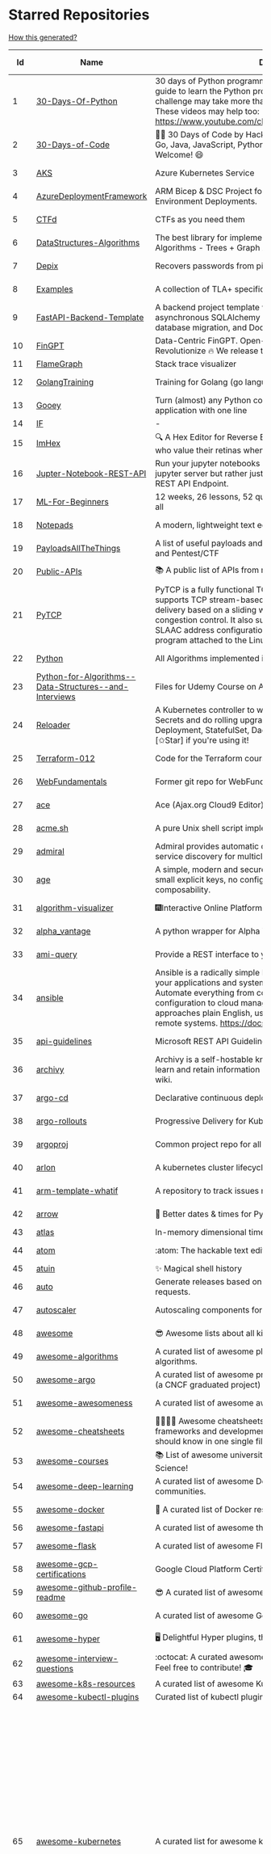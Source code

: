 # Starred Repositories  
[How this generated?](../master/USAGE.md)  
  
| Id 			| Name			| Description | Star Counts | Topics/Tags   | Last Updated 	|  
| ----------- | ----------- 	| ----------- | ----------- | ----------- 	| -----------   |  
|1|[30-Days-Of-Python](https://github.com/Asabeneh/30-Days-Of-Python.git)|30 days of Python programming challenge is a step-by-step guide to learn the Python programming language in 30 days. This challenge may take more than100 days, follow your own pace.  These videos may help too: https://www.youtube.com/channel/UC7PNRuno1rzYPb1xLa4yktw|25990|||  
|2|[30-Days-of-Code](https://github.com/xeoneux/30-Days-of-Code.git)|👨‍💻 30 Days of Code by HackerRank Solutions in C, C++, C#, F#, Go, Java, JavaScript, Python, Ruby, Swift & TypeScript. PRs Welcome! 😄|890||17-8-2022|  
|3|[AKS](https://github.com/Azure/AKS.git)|Azure Kubernetes Service|1812||1-9-2023|  
|4|[AzureDeploymentFramework](https://github.com/brwilkinson/AzureDeploymentFramework.git)|ARM Bicep & DSC Project for Azure Infrastructure and App Environment Deployments.|119||21-7-2023|  
|5|[CTFd](https://github.com/CTFd/CTFd.git)|CTFs as you need them|4848||29-8-2023|  
|6|[DataStructures-Algorithms](https://github.com/rachitiitr/DataStructures-Algorithms.git)|The best library for implementation of all Data Structures and Algorithms - Trees + Graph Algorithms too!|2570|||  
|7|[Depix](https://github.com/spipm/Depix.git)|Recovers passwords from pixelized screenshots|24399||17-5-2023|  
|8|[Examples](https://github.com/tlaplus/Examples.git)|A collection of TLA+ specifications of varying complexities|1125||4-9-2023|  
|9|[FastAPI-Backend-Template](https://github.com/Aeternalis-Ingenium/FastAPI-Backend-Template.git)|A backend project template with FastAPI, PostgreSQL with asynchronous SQLAlchemy 2.0, Alembic for asynchronous database migration, and Docker.|421|||  
|10|[FinGPT](https://github.com/AI4Finance-Foundation/FinGPT.git)|Data-Centric FinGPT.  Open-source for open finance!  Revolutionize 🔥    We release the trained model on HuggingFace.|8227|||  
|11|[FlameGraph](https://github.com/brendangregg/FlameGraph.git)|Stack trace visualizer|15227|||  
|12|[GolangTraining](https://github.com/GoesToEleven/GolangTraining.git)|Training for Golang (go language)|9162||28-8-2023|  
|13|[Gooey](https://github.com/chriskiehl/Gooey.git)|Turn (almost) any Python command line program into a full GUI application with one line|17813||8-5-2022|  
|14|[IF](https://github.com/deep-floyd/IF.git)|-|7069|||  
|15|[ImHex](https://github.com/WerWolv/ImHex.git)|🔍 A Hex Editor for Reverse Engineers, Programmers and people who value their retinas when working at 3 AM.|29830||4-9-2023|  
|16|[Jupter-Notebook-REST-API](https://github.com/Invictify/Jupter-Notebook-REST-API.git)|Run your jupyter notebooks as a REST API endpoint. This isn't a jupyter server but rather just a way to run your notebooks as a REST API Endpoint.|70|||  
|17|[ML-For-Beginners](https://github.com/microsoft/ML-For-Beginners.git)|12 weeks, 26 lessons, 52 quizzes, classic Machine Learning for all|53386||10-7-2023|  
|18|[Notepads](https://github.com/0x7c13/Notepads.git)|A modern, lightweight text editor with a minimalist design.|7831||31-8-2023|  
|19|[PayloadsAllTheThings](https://github.com/swisskyrepo/PayloadsAllTheThings.git)|A list of useful payloads and bypass for Web Application Security and Pentest/CTF|50309||4-9-2023|  
|20|[Public-APIs](https://github.com/n0shake/Public-APIs.git)|📚 A public list of APIs from round the web.|20149||28-6-2023|  
|21|[PyTCP](https://github.com/ccie18643/PyTCP.git)|PyTCP is a fully functional TCP/IP stack written in Python. It supports TCP stream-based transport with reliable packet delivery based on a sliding window mechanism and basic congestion control. It also supports IPv6/ICMPv6 protocols with SLAAC address configuration. It operates as a user space program attached to the Linux TAP interface.|303|||  
|22|[Python](https://github.com/TheAlgorithms/Python.git)|All Algorithms implemented in Python|167890||4-9-2023|  
|23|[Python-for-Algorithms--Data-Structures--and-Interviews](https://github.com/jmportilla/Python-for-Algorithms--Data-Structures--and-Interviews.git)|Files for Udemy Course on Algorithms and Data Structures|2338||1-7-2022|  
|24|[Reloader](https://github.com/stakater/Reloader.git)|A Kubernetes controller to watch changes in ConfigMap and Secrets and do rolling upgrades on Pods with their associated Deployment, StatefulSet, DaemonSet and DeploymentConfig – [✩Star] if you're using it!|5627||30-8-2023|  
|25|[Terraform-012](https://github.com/addamstj/Terraform-012.git)|Code for the Terraform course|111||6-7-2020|  
|26|[WebFundamentals](https://github.com/google/WebFundamentals.git)|Former git repo for WebFundamentals on developers.google.com|13841||10-8-2022|  
|27|[ace](https://github.com/ajaxorg/ace.git)|Ace (Ajax.org Cloud9 Editor)|25924||4-9-2023|  
|28|[acme.sh](https://github.com/acmesh-official/acme.sh.git)|A pure Unix shell script implementing ACME client protocol|32969||2-9-2023|  
|29|[admiral](https://github.com/istio-ecosystem/admiral.git)|Admiral provides automatic configuration generation, syncing and service discovery for multicluster Istio service mesh|526||8-5-2023|  
|30|[age](https://github.com/FiloSottile/age.git)|A simple, modern and secure encryption tool (and Go library) with small explicit keys, no config options, and UNIX-style composability.|14003||7-8-2023|  
|31|[algorithm-visualizer](https://github.com/algorithm-visualizer/algorithm-visualizer.git)|:fireworks:Interactive Online Platform that Visualizes Algorithms from Code|44185||13-4-2022|  
|32|[alpha_vantage](https://github.com/RomelTorres/alpha_vantage.git)|A python wrapper for Alpha Vantage API for financial data.|4003||25-12-2022|  
|33|[ami-query](https://github.com/intuit/ami-query.git)|Provide a REST interface to your organization's AMIs|39||31-8-2020|  
|34|[ansible](https://github.com/ansible/ansible.git)|Ansible is a radically simple IT automation platform that makes your applications and systems easier to deploy and maintain. Automate everything from code deployment to network configuration to cloud management, in a language that approaches plain English, using SSH, with no agents to install on remote systems. https://docs.ansible.com.|58446||31-8-2023|  
|35|[api-guidelines](https://github.com/microsoft/api-guidelines.git)|Microsoft REST API Guidelines|21735||30-8-2023|  
|36|[archivy](https://github.com/archivy/archivy.git)|Archivy is a self-hostable knowledge repository that allows you to learn and retain information in your own personal and extensible wiki.|3040||25-7-2023|  
|37|[argo-cd](https://github.com/argoproj/argo-cd.git)|Declarative continuous deployment for Kubernetes.|13980||30-8-2023|  
|38|[argo-rollouts](https://github.com/argoproj/argo-rollouts.git)|Progressive Delivery for Kubernetes|2210||4-9-2023|  
|39|[argoproj](https://github.com/argoproj/argoproj.git)|Common project repo for all Argo Projects|479||16-8-2023|  
|40|[arlon](https://github.com/arlonproj/arlon.git)|A kubernetes cluster lifecycle management and configuration tool|119||12-7-2023|  
|41|[arm-template-whatif](https://github.com/Azure/arm-template-whatif.git)|A repository to track issues related to what-if noise suppression|79||2-8-2022|  
|42|[arrow](https://github.com/arrow-py/arrow.git)|🏹 Better dates & times for Python|8351||15-11-2022|  
|43|[atlas](https://github.com/Netflix/atlas.git)|In-memory dimensional time series database.|3325|||  
|44|[atom](https://github.com/atom/atom.git)|:atom: The hackable text editor|59575||22-11-2022|  
|45|[atuin](https://github.com/atuinsh/atuin.git)|✨ Magical shell history|11365|||  
|46|[auto](https://github.com/intuit/auto.git)|Generate releases based on semantic version labels on pull requests.|2072|||  
|47|[autoscaler](https://github.com/kubernetes/autoscaler.git)|Autoscaling components for Kubernetes|7029||4-9-2023|  
|48|[awesome](https://github.com/sindresorhus/awesome.git)|😎 Awesome lists about all kinds of interesting topics|268011||27-7-2023|  
|49|[awesome-algorithms](https://github.com/tayllan/awesome-algorithms.git)|A curated list of awesome places to learn and/or practice algorithms.|14945||5-4-2023|  
|50|[awesome-argo](https://github.com/akuity/awesome-argo.git)|A curated list of awesome projects and resources related to Argo (a CNCF graduated project)|1485||23-8-2023|  
|51|[awesome-awesomeness](https://github.com/bayandin/awesome-awesomeness.git)|A curated list of awesome awesomeness|30532||24-3-2022|  
|52|[awesome-cheatsheets](https://github.com/LeCoupa/awesome-cheatsheets.git)|👩‍💻👨‍💻 Awesome cheatsheets for popular programming languages, frameworks and development tools. They include everything you should know in one single file.|34480||11-7-2023|  
|53|[awesome-courses](https://github.com/prakhar1989/awesome-courses.git)|:books: List of awesome university courses for learning Computer Science!|48957||12-11-2022|  
|54|[awesome-deep-learning](https://github.com/ChristosChristofidis/awesome-deep-learning.git)|A curated list of awesome Deep Learning tutorials, projects and communities.|21489||14-11-2022|  
|55|[awesome-docker](https://github.com/veggiemonk/awesome-docker.git)|:whale: A curated list of Docker resources and projects|26168||1-9-2023|  
|56|[awesome-fastapi](https://github.com/mjhea0/awesome-fastapi.git)|A curated list of awesome things related to FastAPI|6265|||  
|57|[awesome-flask](https://github.com/humiaozuzu/awesome-flask.git)|A curated list of awesome Flask resources and plugins|11549||17-9-2019|  
|58|[awesome-gcp-certifications](https://github.com/sathishvj/awesome-gcp-certifications.git)|Google Cloud Platform Certification resources.|3514||16-6-2023|  
|59|[awesome-github-profile-readme](https://github.com/abhisheknaiidu/awesome-github-profile-readme.git)|😎 A curated list of awesome GitHub Profile READMEs 📝|19314|||  
|60|[awesome-go](https://github.com/avelino/awesome-go.git)|A curated list of awesome Go frameworks, libraries and software|107556||3-9-2023|  
|61|[awesome-hyper](https://github.com/bnb/awesome-hyper.git)|🖥 Delightful Hyper plugins, themes, and resources|10378||13-7-2021|  
|62|[awesome-interview-questions](https://github.com/DopplerHQ/awesome-interview-questions.git)|:octocat: A curated awesome list of lists of interview questions. Feel free to contribute! :mortar_board: |57210|||  
|63|[awesome-k8s-resources](https://github.com/tomhuang12/awesome-k8s-resources.git)|A curated list of awesome Kubernetes tools and resources.|2608|||  
|64|[awesome-kubectl-plugins](https://github.com/ishantanu/awesome-kubectl-plugins.git)|Curated list of kubectl plugins|794|||  
|65|[awesome-kubernetes](https://github.com/ramitsurana/awesome-kubernetes.git)|A curated list for awesome kubernetes sources :ship::tada:|14148|kubernetes, minikube, meetup, resource, kubernetes-sources, google-cloud, kubernetes-cluster, deploy-kubernetes, aws, enterprise-kubernetes-products, monitoring-kubernetes, azure, schedule, google-kubernetes, docker, cloud-providers, books, machine-learning|30-8-2023|  
|66|[awesome-kubernetes](https://github.com/nubenetes/awesome-kubernetes.git)|A curated list of awesome references collected since 2018.|537||1-5-2023|  
|67|[awesome-macOS](https://github.com/iCHAIT/awesome-macOS.git)|  A curated list of awesome applications, softwares, tools and shiny things for macOS.|14635||29-6-2023|  
|68|[awesome-machine-learning](https://github.com/josephmisiti/awesome-machine-learning.git)|A curated list of awesome Machine Learning frameworks, libraries and software.|59920||14-8-2023|  
|69|[awesome-macos-command-line](https://github.com/herrbischoff/awesome-macos-command-line.git)|Use your macOS terminal shell to do awesome things.|27772||2-9-2021|  
|70|[awesome-microservices](https://github.com/mfornos/awesome-microservices.git)|A curated list of Microservice Architecture related principles and technologies.|12426||24-3-2023|  
|71|[awesome-pentest](https://github.com/enaqx/awesome-pentest.git)|A collection of awesome penetration testing resources, tools and other shiny things|19116||17-8-2023|  
|72|[awesome-python](https://github.com/vinta/awesome-python.git)|A curated list of awesome Python frameworks, libraries, software and resources|179522||13-7-2023|  
|73|[awesome-python-applications](https://github.com/mahmoud/awesome-python-applications.git)|💿 Free software that works great, and also happens to be open-source Python. |14757||31-3-2023|  
|74|[awesome-readme](https://github.com/matiassingers/awesome-readme.git)|A curated list of awesome READMEs|15231||16-6-2023|  
|75|[awesome-sanic](https://github.com/mekicha/awesome-sanic.git)|A curated list of awesome Sanic resources and extensions|702|||  
|76|[awesome-scalability](https://github.com/binhnguyennus/awesome-scalability.git)|The Patterns of Scalable, Reliable, and Performant Large-Scale Systems|48125||27-8-2023|  
|77|[awesome-selfhosted](https://github.com/awesome-selfhosted/awesome-selfhosted.git)|A list of Free Software network services and web applications which can be hosted on your own servers|147192||1-9-2023|  
|78|[awesome-shell](https://github.com/alebcay/awesome-shell.git)|A curated list of awesome command-line frameworks, toolkits, guides and gizmos. Inspired by awesome-php.|28371||7-6-2023|  
|79|[awesome-sre](https://github.com/dastergon/awesome-sre.git)|A curated list of Site Reliability and Production Engineering resources.|10381||8-10-2022|  
|80|[awesome-sysadmin](https://github.com/awesome-foss/awesome-sysadmin.git)|A curated list of amazingly awesome open-source sysadmin resources.|19518||4-9-2023|  
|81|[awesome-vscode](https://github.com/viatsko/awesome-vscode.git)|🎨 A curated list of delightful VS Code packages and resources.|23018||3-8-2023|  
|82|[awless](https://github.com/wallix/awless.git)|A Mighty CLI for AWS|4936|||  
|83|[aws-cdk-examples](https://github.com/aws-samples/aws-cdk-examples.git)|Example projects using the AWS CDK|4358|||  
|84|[aws-cli](https://github.com/aws/aws-cli.git)|Universal Command Line Interface for Amazon Web Services|14148||1-9-2023|  
|85|[aws-cloudformation-user-guide](https://github.com/awsdocs/aws-cloudformation-user-guide.git)|The open source version of the AWS CloudFormation User Guide|753||25-8-2023|  
|86|[aws-eks-best-practices](https://github.com/aws/aws-eks-best-practices.git)|A best practices guide for day 2 operations, including operational excellence, security, reliability, performance efficiency, and cost optimization.|1588||29-8-2023|  
|87|[aws-eks-kubernetes-masterclass](https://github.com/stacksimplify/aws-eks-kubernetes-masterclass.git)|AWS EKS Kubernetes - Masterclass   DevOps, Microservices|969||1-5-2023|  
|88|[aws-load-balancer-controller](https://github.com/kubernetes-sigs/aws-load-balancer-controller.git)|A Kubernetes controller for Elastic Load Balancers|3513||2-9-2023|  
|89|[azkaban](https://github.com/azkaban/azkaban.git)|Azkaban workflow manager.|4314||29-8-2023|  
|90|[azure-cli](https://github.com/Azure/azure-cli.git)|Azure Command-Line Interface|3672||4-9-2023|  
|91|[azure-docs-bicep-samples](https://github.com/Azure/azure-docs-bicep-samples.git)|-|56||28-7-2023|  
|92|[azure-functions-host](https://github.com/Azure/azure-functions-host.git)|The host/runtime that powers Azure Functions|1862||4-9-2023|  
|93|[azure-monitor-opencensus-python](https://github.com/Azure-Samples/azure-monitor-opencensus-python.git)|Sample repository demonstrating Azure Monitor exporters for Opencensus Python|22||1-6-2023|  
|94|[azure-powershell](https://github.com/Azure/azure-powershell.git)|Microsoft Azure PowerShell|3782||4-9-2023|  
|95|[azure-quickstart-templates](https://github.com/Azure/azure-quickstart-templates.git)|Azure Quickstart Templates|13155||1-9-2023|  
|96|[azure-sdk-for-python](https://github.com/Azure/azure-sdk-for-python.git)|This repository is for active development of the Azure SDK for Python. For consumers of the SDK we recommend visiting our public developer docs at https://docs.microsoft.com/python/azure/ or our versioned developer docs at https://azure.github.io/azure-sdk-for-python. |3809||4-9-2023|  
|97|[azure4everyone-samples](https://github.com/MarczakIO/azure4everyone-samples.git)|-|234||12-2-2022|  
|98|[backstage](https://github.com/backstage/backstage.git)|Backstage is an open platform for building developer portals|23067|||  
|99|[badges](https://github.com/Naereen/badges.git)|:pencil: Markdown code for lots of small badges :ribbon: :pushpin: (shields.io, forthebadge.com etc) :sunglasses:. Contributions are welcome! Please add yours!|3986|||  
|100|[bat](https://github.com/sharkdp/bat.git)|A cat(1) clone with wings.|42798||2-9-2023|  
|101|[bcc](https://github.com/iovisor/bcc.git)|BCC - Tools for BPF-based Linux IO analysis, networking, monitoring, and more|17900||1-9-2023|  
|102|[behave](https://github.com/behave/behave.git)|BDD, Python style.|2934||31-7-2023|  
|103|[benten](https://github.com/intuit/benten.git)|Chatbot Development Framework (with Slack integration for Jira and Jenkins)|132|||  
|104|[bhai-lang](https://github.com/DulLabs/bhai-lang.git)|A toy programming language written in Typescript|3602||17-4-2022|  
|105|[bicep](https://github.com/Azure/bicep.git)|Bicep is a declarative language for describing and deploying Azure resources|2884||1-9-2023|  
|106|[bitcoin](https://github.com/bitcoin/bitcoin.git)|Bitcoin Core integration/staging tree|71215||2-9-2023|  
|107|[black](https://github.com/psf/black.git)|The uncompromising Python code formatter|33448|python, code, formatter, codeformatter, gofmt, yapf, autopep8, pre-commit-hook, hacktoberfest|3-9-2023|  
|108|[blackfriday](https://github.com/russross/blackfriday.git)|Blackfriday: a markdown processor for Go|5217||27-10-2020|  
|109|[blockly](https://github.com/google/blockly.git)|The web-based visual programming editor.|11509||31-8-2023|  
|110|[bokeh](https://github.com/bokeh/bokeh.git)|Interactive Data Visualization in the browser, from  Python|17899||4-9-2023|  
|111|[boulder](https://github.com/letsencrypt/boulder.git)|An ACME-based certificate authority, written in Go. |4711||1-9-2023|  
|112|[boundary](https://github.com/hashicorp/boundary.git)|Boundary enables identity-based access management for dynamic infrastructure. |3668||1-9-2023|  
|113|[brackets](https://github.com/adobe/brackets.git)|An open source code editor for the web, written in JavaScript, HTML and CSS.|33394||18-3-2021|  
|114|[brooklin](https://github.com/linkedin/brooklin.git)|An extensible distributed system for reliable nearline data streaming at scale|847||29-8-2023|  
|115|[brotli](https://github.com/google/brotli.git)|Brotli compression format|12480||29-8-2023|  
|116|[build-your-own-x](https://github.com/codecrafters-io/build-your-own-x.git)|Master programming by recreating your favorite technologies from scratch.|215625||8-8-2023|  
|117|[caddy](https://github.com/caddyserver/caddy.git)|Fast and extensible multi-platform HTTP/1-2-3 web server with automatic HTTPS|49495||29-8-2023|  
|118|[cdk8s](https://github.com/cdk8s-team/cdk8s.git)|Define Kubernetes native apps and abstractions using object-oriented programming|3786||4-9-2023|  
|119|[celery](https://github.com/celery/celery.git)|Distributed Task Queue (development branch)|22109||4-9-2023|  
|120|[cert-manager](https://github.com/cert-manager/cert-manager.git)|Automatically provision and manage TLS certificates in Kubernetes|10673||1-9-2023|  
|121|[cfssl](https://github.com/cloudflare/cfssl.git)|CFSSL: Cloudflare's PKI and TLS toolkit|8017||7-8-2023|  
|122|[chalice](https://github.com/aws/chalice.git)|Python Serverless Microframework for AWS|9951||8-6-2023|  
|123|[chaos-mesh](https://github.com/chaos-mesh/chaos-mesh.git)|A Chaos Engineering Platform for Kubernetes.|5923|||  
|124|[chaosmonkey](https://github.com/Netflix/chaosmonkey.git)|Chaos Monkey is a resiliency tool that helps applications tolerate random instance failures.|13804|||  
|125|[chartmuseum](https://github.com/helm/chartmuseum.git)|helm chart repository server|3290|||  
|126|[charts](https://github.com/helm/charts.git)|⚠️(OBSOLETE) Curated applications for Kubernetes|15519||21-12-2021|  
|127|[cheat.sh](https://github.com/chubin/cheat.sh.git)|the only cheat sheet you need|35906||18-4-2022|  
|128|[checkov](https://github.com/bridgecrewio/checkov.git)|Prevent cloud misconfigurations and find vulnerabilities during build-time in infrastructure as code, container images and open source packages with Checkov by Bridgecrew.|5868|||  
|129|[chef](https://github.com/chef/chef.git)|Chef Infra, a powerful automation platform that transforms infrastructure into code automating how infrastructure is configured, deployed and managed across any environment, at any scale|7314||29-8-2023|  
|130|[clair](https://github.com/quay/clair.git)|Vulnerability Static Analysis for Containers|9694||15-8-2023|  
|131|[cli](https://github.com/snyk/cli.git)|Snyk CLI scans and monitors your projects for security vulnerabilities.|4554|||  
|132|[cli](https://github.com/cli/cli.git)|GitHub’s official command line tool|33146||1-9-2023|  
|133|[cli-spinners](https://github.com/sindresorhus/cli-spinners.git)|Spinners for use in the terminal|2255||2-5-2023|  
|134|[click](https://github.com/pallets/click.git)|Python composable command line interface toolkit|14229||1-9-2023|  
|135|[cluster-api](https://github.com/kubernetes-sigs/cluster-api.git)|Home for Cluster API, a subproject of sig-cluster-lifecycle|3023|||  
|136|[cobra](https://github.com/spf13/cobra.git)|A Commander for modern Go CLI interactions|33214||29-8-2023|  
|137|[codesearch](https://github.com/google/codesearch.git)|Fast, indexed regexp search over large file trees|3428||29-3-2020|  
|138|[coding-interview-university](https://github.com/jwasham/coding-interview-university.git)|A complete computer science study plan to become a software engineer.|264383||4-9-2023|  
|139|[compose](https://github.com/docker/compose.git)|Define and run multi-container applications with Docker|30381||4-9-2023|  
|140|[computer-science](https://github.com/ossu/computer-science.git)|:mortar_board: Path to a free self-taught education in Computer Science!|148548||26-8-2023|  
|141|[confd](https://github.com/kelseyhightower/confd.git)|Manage local application configuration files using templates and data from etcd or consul|8161|||  
|142|[consul](https://github.com/hashicorp/consul.git)|Consul is a distributed, highly available, and data center aware solution to connect and configure applications across dynamic, distributed infrastructure.|26862||1-9-2023|  
|143|[containerd](https://github.com/containerd/containerd.git)|An open and reliable container runtime|14737||2-9-2023|  
|144|[core](https://github.com/home-assistant/core.git)|:house_with_garden: Open source home automation that puts local control and privacy first.|62608||4-9-2023|  
|145|[coredns](https://github.com/coredns/coredns.git)|CoreDNS is a DNS server that chains plugins|11025||4-9-2023|  
|146|[coreutils](https://github.com/uutils/coreutils.git)|Cross-platform Rust rewrite of the GNU coreutils|15118||4-9-2023|  
|147|[crouton](https://github.com/dnschneid/crouton.git)|Chromium OS Universal Chroot Environment|8407|||  
|148|[cruise-control](https://github.com/linkedin/cruise-control.git)|Cruise-control is the first of its kind to fully automate the dynamic workload rebalance and self-healing of a Kafka cluster. It provides great value to Kafka users by simplifying the operation of Kafka clusters.|2521|||  
|149|[curl](https://github.com/curl/curl.git)|A command line tool and library for transferring data with URL syntax, supporting DICT, FILE, FTP, FTPS, GOPHER, GOPHERS, HTTP, HTTPS, IMAP, IMAPS, LDAP, LDAPS, MQTT, POP3, POP3S, RTMP, RTMPS, RTSP, SCP, SFTP, SMB, SMBS, SMTP, SMTPS, TELNET, TFTP, WS and WSS. libcurl offers a myriad of powerful features|31108||4-9-2023|  
|150|[dailybot](https://github.com/sapumar/dailybot.git)|Simple telegram bot to remind about the daily stand up|8||23-12-2021|  
|151|[dapr](https://github.com/dapr/dapr.git)|Dapr is a portable, event-driven, runtime for building distributed applications across cloud and edge.|21813||4-9-2023|  
|152|[dashboard](https://github.com/kubernetes/dashboard.git)|General-purpose web UI for Kubernetes clusters|12944||4-9-2023|  
|153|[datamodel-code-generator](https://github.com/koxudaxi/datamodel-code-generator.git)|Pydantic model and dataclasses.dataclass generator for easy conversion of JSON, OpenAPI, JSON Schema, and YAML data sources.|1805||3-9-2023|  
|154|[deepdiff](https://github.com/seperman/deepdiff.git)|DeepDiff: Deep Difference and search of any Python object/data. DeepHash: Hash of any object based on its contents. Delta: Use deltas to reconstruct objects by adding deltas together.|1736||1-9-2023|  
|155|[design-patterns-for-humans](https://github.com/kamranahmedse/design-patterns-for-humans.git)|An ultra-simplified explanation to design patterns|41767||17-5-2023|  
|156|[developer-roadmap](https://github.com/kamranahmedse/developer-roadmap.git)|Interactive roadmaps, guides and other educational content to help developers grow in their careers.|250170||3-9-2023|  
|157|[devops-exercises](https://github.com/bregman-arie/devops-exercises.git)|Linux, Jenkins, AWS, SRE, Prometheus, Docker, Python, Ansible, Git, Kubernetes, Terraform, OpenStack, SQL, NoSQL, Azure, GCP, DNS, Elastic, Network, Virtualization. DevOps Interview Questions|57600||24-8-2023|  
|158|[discourse](https://github.com/discourse/discourse.git)|A platform for community discussion. Free, open, simple.|38689||4-9-2023|  
|159|[dive](https://github.com/wagoodman/dive.git)|A tool for exploring each layer in a docker image|38119||10-7-2023|  
|160|[django](https://github.com/django/django.git)|The Web framework for perfectionists with deadlines.|72847|||  
|161|[django-health-check](https://github.com/revsys/django-health-check.git)|a pluggable app that runs a full check on the deployment, using a number of plugins to check e.g. database, queue server, celery processes, etc.|1048|||  
|162|[dns](https://github.com/miekg/dns.git)|DNS library in Go|7185||19-6-2023|  
|163|[dnscontrol](https://github.com/StackExchange/dnscontrol.git)|Synchronize your DNS to multiple providers from a simple DSL|2688||29-8-2023|  
|164|[dnslib](https://github.com/paulc/dnslib.git)|A Python library to encode/decode DNS wire-format packets |271||28-10-2022|  
|165|[dnsperf](https://github.com/cobblau/dnsperf.git)|A DNS performance tool.|208||14-10-2017|  
|166|[docker-cheat-sheet](https://github.com/wsargent/docker-cheat-sheet.git)|Docker Cheat Sheet|21610||23-6-2022|  
|167|[docker-development-youtube-series](https://github.com/marcel-dempers/docker-development-youtube-series.git)|-|4479||21-8-2023|  
|168|[docker_practice](https://github.com/yeasy/docker_practice.git)|Learn and understand Docker&Container technologies, with real DevOps practice!|22848||18-8-2023|  
|169|[dockerfiles](https://github.com/jessfraz/dockerfiles.git)|Various Dockerfiles I use on the desktop and on servers.|13257||27-3-2021|  
|170|[dotfiles](https://github.com/bbkane/dotfiles.git)|Configs for apps I care about|29||10-8-2023|  
|171|[draft-classic](https://github.com/Azure/draft-classic.git)|A tool for developers to create cloud-native applications on Kubernetes.|3936||26-2-2020|  
|172|[drawio](https://github.com/jgraph/drawio.git)|draw.io is a JavaScript, client-side editor for general diagramming and whiteboarding|35756||1-9-2023|  
|173|[driftctl](https://github.com/snyk/driftctl.git)|Detect, track and alert on infrastructure drift|2292||12-7-2023|  
|174|[duf](https://github.com/muesli/duf.git)|Disk Usage/Free Utility - a better 'df' alternative|11429||17-4-2023|  
|175|[eBPF-Package-Repository](https://github.com/l3af-project/eBPF-Package-Repository.git)|eBPF Programs|45||1-9-2023|  
|176|[echarts](https://github.com/apache/echarts.git)|Apache ECharts is a powerful, interactive charting and data visualization library for browser|56219||2-9-2023|  
|177|[echo](https://github.com/labstack/echo.git)|High performance, minimalist Go web framework|26495||12-8-2023|  
|178|[ecs-refarch-service-discovery](https://github.com/awslabs/ecs-refarch-service-discovery.git)|An EC2 Container Service Reference Architecture for providing Service Discovery to containers using CloudWatch Events, Lambda and Route 53 private hosted zones. |444|||  
|179|[eks-anywhere](https://github.com/aws/eks-anywhere.git)|Run Amazon EKS on your own infrastructure 🚀|1821||2-9-2023|  
|180|[elasticsearch](https://github.com/elastic/elasticsearch.git)|Free and Open, Distributed, RESTful Search Engine|64977||4-9-2023|  
|181|[emissary](https://github.com/emissary-ingress/emissary.git)|open source Kubernetes-native API gateway for microservices built on the Envoy Proxy|4144||31-8-2023|  
|182|[eng-practices](https://github.com/google/eng-practices.git)|Google's Engineering Practices documentation|19390||17-7-2023|  
|183|[engineering-blogs](https://github.com/kilimchoi/engineering-blogs.git)|A curated list of engineering blogs|24949||28-10-2022|  
|184|[envoy](https://github.com/envoyproxy/envoy.git)|Cloud-native high-performance edge/middle/service proxy|22655||4-9-2023|  
|185|[eruda](https://github.com/liriliri/eruda.git)|Console for mobile browsers|16066||18-7-2023|  
|186|[etcd](https://github.com/etcd-io/etcd.git)|Distributed reliable key-value store for the most critical data of a distributed system|44387||4-9-2023|  
|187|[every-programmer-should-know](https://github.com/mtdvio/every-programmer-should-know.git)|A collection of (mostly) technical things every software developer should know about|72830||23-11-2022|  
|188|[ewd998](https://github.com/tlaplus-workshops/ewd998.git)|Distributed termination detection on a ring, due to Shmuel Safra:|41|||  
|189|[examples](https://github.com/kubernetes/examples.git)|Kubernetes application example tutorials|5734||25-8-2023|  
|190|[external-dns](https://github.com/kubernetes-sigs/external-dns.git)|Configure external DNS servers (AWS Route53, Google CloudDNS and others) for Kubernetes Ingresses and Services|6642||4-9-2023|  
|191|[faas](https://github.com/openfaas/faas.git)|OpenFaaS - Serverless Functions Made Simple|23441||22-8-2023|  
|192|[face_recognition](https://github.com/ageitgey/face_recognition.git)|The world's simplest facial recognition api for Python and the command line|49219||10-6-2022|  
|193|[falcon](https://github.com/falconry/falcon.git)|The no-magic web data plane API and microservices framework for Python developers, with a focus on reliability, correctness, and performance at scale.|9236||21-8-2023|  
|194|[fastapi](https://github.com/tiangolo/fastapi.git)|FastAPI framework, high performance, easy to learn, fast to code, ready for production|62130|||  
|195|[fastapi-cache](https://github.com/long2ice/fastapi-cache.git)|fastapi-cache is a tool to cache fastapi response and function result, with backends support redis and memcached.|823|||  
|196|[fastapi-code-generator](https://github.com/koxudaxi/fastapi-code-generator.git)|This code generator creates FastAPI app from an openapi file.|773|||  
|197|[fastapi-jwt](https://github.com/testdrivenio/fastapi-jwt.git)|secure a FastAPI app by enabling authentication using JSON Web Tokens (JWTs)|91|||  
|198|[fastapi-mvc](https://github.com/fastapi-mvc/fastapi-mvc.git)|Developer productivity tool for making high-quality FastAPI production-ready APIs.|463|||  
|199|[fastapi-utils](https://github.com/dmontagu/fastapi-utils.git)|Reusable utilities for FastAPI|1515|||  
|200|[fastapi-versioning](https://github.com/DeanWay/fastapi-versioning.git)|api versioning for fastapi web applications|547|||  
|201|[fastapi_client](https://github.com/dmontagu/fastapi_client.git)|FastAPI client generator|313|||  
|202|[fastapi_profiler](https://github.com/sunhailin-Leo/fastapi_profiler.git)|A FastAPI Middleware of joerick/pyinstrument to check your service performance.|145|||  
|203|[fasthttp](https://github.com/valyala/fasthttp.git)|Fast HTTP package for Go. Tuned for high performance. Zero memory allocations in hot paths. Up to 10x faster than net/http|20075||2-9-2023|  
|204|[fd](https://github.com/sharkdp/fd.git)|A simple, fast and user-friendly alternative to 'find'|28684||4-9-2023|  
|205|[first-contributions](https://github.com/firstcontributions/first-contributions.git)|🚀✨ Help beginners to contribute to open source projects|37428||4-9-2023|  
|206|[fish-shell](https://github.com/fish-shell/fish-shell.git)|The user-friendly command line shell.|22193||3-9-2023|  
|207|[flamethrower](https://github.com/DNS-OARC/flamethrower.git)|a DNS performance and functional testing utility supporting UDP, TCP, DoT and DoH (by @ns1labs)|293||7-12-2022|  
|208|[flask](https://github.com/pallets/flask.git)|The Python micro framework for building web applications.|64034|||  
|209|[flask-app-on-azure-functions](https://github.com/Azure-Samples/flask-app-on-azure-functions.git)|A sample to run a Flask app on Azure Functions|14||18-2-2022|  
|210|[flask-caching](https://github.com/pallets-eco/flask-caching.git)|A caching extension for Flask|820|||  
|211|[flask-celery-example](https://github.com/miguelgrinberg/flask-celery-example.git)|This repository contains the example code for my blog article Using Celery with Flask.|1154||12-9-2021|  
|212|[flask-swagger-ui](https://github.com/sveint/flask-swagger-ui.git)|Swagger UI blueprint for flask|164||24-5-2022|  
|213|[flower](https://github.com/mher/flower.git)|Real-time monitor and web admin for Celery distributed task queue|5839||4-7-2023|  
|214|[flux](https://github.com/fluxcd/flux.git)|Successor: https://github.com/fluxcd/flux2|6912||1-11-2022|  
|215|[fortio](https://github.com/fortio/fortio.git)|Fortio load testing library, command line tool, advanced echo server and web UI in go (golang). Allows to specify a set query-per-second load and record latency histograms and other useful stats.|3006||16-8-2023|  
|216|[fortio-operator](https://github.com/verfio/fortio-operator.git)|Load Testing Operator within the Kubernetes cluster and outside of it.|36||18-3-2019|  
|217|[free-for-dev](https://github.com/ripienaar/free-for-dev.git)|A list of SaaS, PaaS and IaaS offerings that have free tiers of interest to devops and infradev|72593||31-8-2023|  
|218|[free-programming-books](https://github.com/EbookFoundation/free-programming-books.git)|:books: Freely available programming books|297093||26-8-2023|  
|219|[frp](https://github.com/fatedier/frp.git)|A fast reverse proxy to help you expose a local server behind a NAT or firewall to the internet.|71448||31-8-2023|  
|220|[fucking-algorithm](https://github.com/labuladong/fucking-algorithm.git)|刷算法全靠套路，认准 labuladong 就够了！English version supported! Crack LeetCode, not only how, but also why. |118027||3-9-2023|  
|221|[game_control](https://github.com/ChoudharyChanchal/game_control.git)|-|739||19-7-2020|  
|222|[gcsfuse](https://github.com/GoogleCloudPlatform/gcsfuse.git)|A user-space file system for interacting with Google Cloud Storage|1752||25-8-2023|  
|223|[gin](https://github.com/gin-gonic/gin.git)|Gin is a HTTP web framework written in Go (Golang). It features a Martini-like API with much better performance -- up to 40 times faster. If you need smashing performance, get yourself some Gin.|71224||27-8-2023|  
|224|[git-standup](https://github.com/kamranahmedse/git-standup.git)|Recall what you did on the last working day. Psst! or be nosy and find what someone else in your team did ;-)|7426||24-2-2023|  
|225|[gitbook](https://github.com/GitbookIO/gitbook.git)|📝 Modern documentation format and toolchain using Git and Markdown|25789||2-3-2023|  
|226|[github-cheat-sheet](https://github.com/tiimgreen/github-cheat-sheet.git)|A list of cool features of Git and GitHub.|42255||28-5-2022|  
|227|[github-readme-stats](https://github.com/anuraghazra/github-readme-stats.git)|:zap: Dynamically generated stats for your github readmes|58705||4-9-2023|  
|228|[github1s](https://github.com/conwnet/github1s.git)|One second to read GitHub code with VS Code.|22137||28-8-2023|  
|229|[gitignore](https://github.com/github/gitignore.git)|A collection of useful .gitignore templates|151088||18-12-2022|  
|230|[gitops-engine](https://github.com/argoproj/gitops-engine.git)|Democratizing GitOps|1564||11-8-2023|  
|231|[gitui](https://github.com/extrawurst/gitui.git)|Blazing 💥 fast terminal-ui for git written in rust 🦀|13915||4-9-2023|  
|232|[glb-director](https://github.com/github/glb-director.git)|GitHub Load Balancer Director and supporting tooling.|2277||15-8-2023|  
|233|[gloo](https://github.com/solo-io/gloo.git)|The Feature-rich, Kubernetes-native, Next-Generation API Gateway Built on Envoy|3862||1-9-2023|  
|234|[go-fuzz](https://github.com/dvyukov/go-fuzz.git)|Randomized testing for Go|4643||14-6-2023|  
|235|[go-leetcode](https://github.com/austingebauer/go-leetcode.git)|A collection of 100+ popular LeetCode problems solved in Go.|1749||10-3-2021|  
|236|[go-metrics](https://github.com/rcrowley/go-metrics.git)|Go port of Coda Hale's Metrics library|3404||27-12-2020|  
|237|[go-restful](https://github.com/emicklei/go-restful.git)|package for building REST-style Web Services using Go|4867||19-8-2023|  
|238|[go-spew](https://github.com/davecgh/go-spew.git)|Implements a deep pretty printer for Go data structures to aid in debugging|5697||30-8-2018|  
|239|[goaccess](https://github.com/allinurl/goaccess.git)|GoAccess is a real-time web log analyzer and interactive viewer that runs in a terminal in *nix systems or through your browser.|16587||22-7-2023|  
|240|[gobgp](https://github.com/osrg/gobgp.git)|BGP implemented in the Go Programming Language|3294||2-9-2023|  
|241|[gods](https://github.com/emirpasic/gods.git)|GoDS (Go Data Structures) - Sets, Lists, Stacks, Maps, Trees, Queues, and much more|14219||4-9-2023|  
|242|[golang-web-dev](https://github.com/GoesToEleven/golang-web-dev.git)|-|3224||13-12-2019|  
|243|[goldmark](https://github.com/yuin/goldmark.git)|:trophy: A markdown parser written in Go. Easy to extend, standard(CommonMark) compliant, well structured.|2867|||  
|244|[google-cloud-python](https://github.com/googleapis/google-cloud-python.git)|Google Cloud Client Library for Python|4317||31-8-2023|  
|245|[googlesre](https://github.com/google/googlesre.git)|-|141||23-7-2023|  
|246|[goreleaser](https://github.com/goreleaser/goreleaser.git)|Deliver Go binaries as fast and easily as possible|12028|||  
|247|[gotty](https://github.com/yudai/gotty.git)|Share your terminal as a web application|18000||13-12-2017|  
|248|[gotty](https://github.com/sorenisanerd/gotty.git)|Share your terminal as a web application|1838||28-7-2023|  
|249|[gping](https://github.com/orf/gping.git)|Ping, but with a graph|9284||4-9-2023|  
|250|[graphene-django](https://github.com/graphql-python/graphene-django.git)|Build powerful, efficient, and flexible GraphQL APIs with seamless Django integration.|4132||27-8-2023|  
|251|[grequests](https://github.com/spyoungtech/grequests.git)|Requests + Gevent = <3|4292||8-6-2023|  
|252|[grex](https://github.com/pemistahl/grex.git)|A command-line tool and Rust library with Python bindings for generating regular expressions from user-provided test cases|6173||4-9-2023|  
|253|[greykite](https://github.com/linkedin/greykite.git)|A flexible, intuitive and fast forecasting library|1735||7-6-2023|  
|254|[grumpy](https://github.com/giantswarm/grumpy.git)|Kubernetes Validation Admission Controller example|23|||  
|255|[guacamole-server](https://github.com/apache/guacamole-server.git)|Mirror of Apache Guacamole Server|2605||30-8-2023|  
|256|[halo](https://github.com/manrajgrover/halo.git)|💫 Beautiful spinners for terminal, IPython and Jupyter|2767||9-11-2020|  
|257|[haproxy](https://github.com/haproxy/haproxy.git)|HAProxy Load Balancer's development branch (mirror of git.haproxy.org)|3957||4-9-2023|  
|258|[healthchecks](https://github.com/healthchecks/healthchecks.git)|Open-source cron job and background task monitoring service, written in Python & Django|6543|||  
|259|[helm](https://github.com/helm/helm.git)|The Kubernetes Package Manager|24880||31-8-2023|  
|260|[helm-git-repo](https://github.com/yks0000/helm-git-repo.git)|A Helm Repo (Automatically build index.yaml)|1||6-4-2021|  
|261|[helmfile](https://github.com/roboll/helmfile.git)|Deploy Kubernetes Helm Charts|3995||13-12-2022|  
|262|[hey](https://github.com/rakyll/hey.git)|HTTP load generator, ApacheBench (ab) replacement|16183||23-3-2021|  
|263|[how-web-works](https://github.com/vasanthk/how-web-works.git)|What happens behind the scenes when we type www.google.com in a browser?|14879||13-3-2023|  
|264|[howdoi](https://github.com/gleitz/howdoi.git)|instant coding answers via the command line|10194||13-7-2023|  
|265|[htmlq](https://github.com/mgdm/htmlq.git)|Like jq, but for HTML.|6604||15-4-2023|  
|266|[htop](https://github.com/htop-dev/htop.git)|htop - an interactive process viewer|5230||3-9-2023|  
|267|[http-api-design](https://github.com/interagent/http-api-design.git)|HTTP API design guide extracted from work on the Heroku Platform API|13666||18-11-2021|  
|268|[http2smugl](https://github.com/neex/http2smugl.git)|-|492||27-2-2023|  
|269|[httpstat](https://github.com/reorx/httpstat.git)|curl statistics made simple|5464||12-6-2023|  
|270|[httpstat](https://github.com/davecheney/httpstat.git)|It's like curl -v, with colours. |6373||26-2-2023|  
|271|[httptools](https://github.com/MagicStack/httptools.git)|Fast HTTP parser|1129|||  
|272|[hub](https://github.com/mislav/hub.git)|A command-line tool that makes git easier to use with GitHub.|22525||21-6-2023|  
|273|[hubot-slack](https://github.com/slackapi/hubot-slack.git)|Slack Developer Kit for Hubot|2297||25-10-2022|  
|274|[hugo](https://github.com/gohugoio/hugo.git)|The world’s fastest framework for building websites.|68850||31-8-2023|  
|275|[hugo-PaperMod](https://github.com/adityatelange/hugo-PaperMod.git)| A fast, clean, responsive Hugo theme.|7050||26-8-2023|  
|276|[hygieia](https://github.com/hygieia/hygieia.git)|CapitalOne  DevOps Dashboard|3762||13-10-2022|  
|277|[hyper](https://github.com/vercel/hyper.git)|A terminal built on web technologies|41436||4-9-2023|  
|278|[influxdb](https://github.com/influxdata/influxdb.git)|Scalable datastore for metrics, events, and real-time analytics|26058||30-6-2023|  
|279|[ingress-nginx](https://github.com/kubernetes/ingress-nginx.git)|Ingress-NGINX Controller for Kubernetes|15506||4-9-2023|  
|280|[interactive-coding-challenges](https://github.com/donnemartin/interactive-coding-challenges.git)|120+ interactive Python coding interview challenges (algorithms and data structures).  Includes Anki flashcards.|27778||5-8-2020|  
|281|[interview](https://github.com/Olshansk/interview.git)|Everything you need to prepare for your technical interview|16660||8-5-2023|  
|282|[interview](https://github.com/mission-peace/interview.git)|Interview questions|10847|||  
|283|[interviews](https://github.com/kdn251/interviews.git)|Everything you need to know to get the job.|60329||6-6-2020|  
|284|[ipvs](https://github.com/cloudflare/ipvs.git)|Package ipvs allows you to manage Linux IPVS services and destinations|112||5-7-2023|  
|285|[ipython](https://github.com/ipython/ipython.git)|Official repository for IPython itself. Other repos in the IPython organization contain things like the website, documentation builds, etc.|15913||1-9-2023|  
|286|[iris](https://github.com/kataras/iris.git)|The fastest HTTP/2 Go Web Framework. New, modern and easy to learn. Fast development with Code you control. Unbeatable cost-performance ratio :rocket:|24306||1-9-2023|  
|287|[iris](https://github.com/linkedin/iris.git)|Iris is a highly configurable and flexible service for paging and messaging.|747||27-6-2022|  
|288|[ivy](https://github.com/unifyai/ivy.git)|The Unified AI Framework|12906|||  
|289|[javascript-algorithms](https://github.com/trekhleb/javascript-algorithms.git)|📝 Algorithms and data structures implemented in JavaScript with explanations and links to further readings|174787||21-7-2023|  
|290|[jedis](https://github.com/redis/jedis.git)|Redis Java client|11307||4-9-2023|  
|291|[jellyfin](https://github.com/jellyfin/jellyfin.git)|The Free Software Media System|24559||3-9-2023|  
|292|[jira](https://github.com/go-jira/jira.git)|simple jira command line client in Go|2627||27-10-2022|  
|293|[jq](https://github.com/jqlang/jq.git)|Command-line JSON processor|25871||29-8-2023|  
|294|[json-server](https://github.com/typicode/json-server.git)|Get a full fake REST API with zero coding in less than 30 seconds (seriously)|68234||25-4-2023|  
|295|[jsonnet](https://github.com/google/jsonnet.git)|Jsonnet - The data templating language|6404||14-8-2023|  
|296|[jsonschema](https://github.com/python-jsonschema/jsonschema.git)|An implementation of the JSON Schema specification for Python|4230||29-8-2023|  
|297|[k2tf](https://github.com/sl1pm4t/k2tf.git)|Kubernetes YAML to Terraform HCL converter|1083|||  
|298|[k3s](https://github.com/k3s-io/k3s.git)|Lightweight Kubernetes|24343||30-8-2023|  
|299|[k6](https://github.com/grafana/k6.git)|A modern load testing tool, using Go and JavaScript - https://k6.io|21391||4-9-2023|  
|300|[k8s-conformance](https://github.com/cncf/k8s-conformance.git)|🧪CNCF K8s Conformance Working Group|790||25-8-2023|  
|301|[k8sgpt](https://github.com/k8sgpt-ai/k8sgpt.git)|Giving Kubernetes Superpowers to everyone|3165|||  
|302|[k9s](https://github.com/derailed/k9s.git)|🐶 Kubernetes CLI To Manage Your Clusters In Style!|22107||12-8-2023|  
|303|[kafka-monitor](https://github.com/linkedin/kafka-monitor.git)|Xinfra Monitor monitors the availability of Kafka clusters by producing synthetic workloads using end-to-end pipelines to obtain derived vital statistics - E2E latency, service produce/consume availability, offsets commit availability & latency, message loss rate and more.|1977|||  
|304|[kaniko](https://github.com/GoogleContainerTools/kaniko.git)|Build Container Images In Kubernetes|12834||1-9-2023|  
|305|[kapacitor](https://github.com/influxdata/kapacitor.git)|Open source framework for processing, monitoring, and alerting on time series data|2238||18-8-2023|  
|306|[kargo](https://github.com/akuity/kargo.git)|Application lifecycle orchestration|142|||  
|307|[katib](https://github.com/kubeflow/katib.git)|Repository for hyperparameter tuning|1364||24-8-2023|  
|308|[katran](https://github.com/facebookincubator/katran.git)|A high performance layer 4 load balancer|4240||4-9-2023|  
|309|[kb](https://github.com/gnebbia/kb.git)|A minimalist command line knowledge base manager|3010||30-3-2023|  
|310|[keras-yolo2](https://github.com/experiencor/keras-yolo2.git)|Easy training on custom dataset. Various backends (MobileNet and SqueezeNet) supported. A YOLO demo to detect raccoon run entirely in brower is accessible at https://git.io/vF7vI (not on Windows).|1725||31-12-2019|  
|311|[kind](https://github.com/kubernetes-sigs/kind.git)|Kubernetes IN Docker - local clusters for testing Kubernetes|11964||31-8-2023|  
|312|[kong](https://github.com/Kong/kong.git)|🦍 The Cloud-Native API Gateway |35827||31-8-2023|  
|313|[kopf](https://github.com/nolar/kopf.git)|A Python framework to write Kubernetes operators in just a few lines of code|1680||24-8-2023|  
|314|[kops](https://github.com/kubernetes/kops.git)|Kubernetes Operations (kOps) - Production Grade k8s Installation, Upgrades and Management|15150||4-9-2023|  
|315|[kraken](https://github.com/uber/kraken.git)|P2P Docker registry capable of distributing TBs of data in seconds|5610||10-8-2023|  
|316|[krew](https://github.com/kubernetes-sigs/krew.git)|📦 Find and install kubectl plugins|5771|||  
|317|[ksonnet](https://github.com/ksonnet/ksonnet.git)|A CLI-supported framework that streamlines writing and deployment of Kubernetes configurations to multiple clusters.|1165||5-2-2019|  
|318|[kube-capacity](https://github.com/robscott/kube-capacity.git)|A simple CLI that provides an overview of the resource requests, limits, and utilization in a Kubernetes cluster|1660|||  
|319|[kube2iam](https://github.com/jtblin/kube2iam.git)|kube2iam  provides different AWS IAM roles for pods running on Kubernetes|1913||1-12-2022|  
|320|[kubebuilder](https://github.com/kubernetes-sigs/kubebuilder.git)|Kubebuilder - SDK for building Kubernetes APIs using CRDs|6783||4-9-2023|  
|321|[kubectl-aliases](https://github.com/ahmetb/kubectl-aliases.git)|Programmatically generated handy kubectl aliases.|3055||5-4-2022|  
|322|[kubectl-cost](https://github.com/kubecost/kubectl-cost.git)|CLI for determining the cost of Kubernetes workloads|707|||  
|323|[kubectl-tree](https://github.com/ahmetb/kubectl-tree.git)|kubectl plugin to browse Kubernetes object hierarchies as a tree 🎄 (star the repo if you are using)|2645|||  
|324|[kubernetes-external-secrets](https://github.com/external-secrets/kubernetes-external-secrets.git)|Integrate external secret management systems with Kubernetes|2594||28-5-2022|  
|325|[kubernetes-handbook](https://github.com/rootsongjc/kubernetes-handbook.git)|Kubernetes中文指南/云原生应用架构实战手册 -  https://jimmysong.io/kubernetes-handbook|10727||7-8-2023|  
|326|[kubernetes-network-policy-recipes](https://github.com/ahmetb/kubernetes-network-policy-recipes.git)|Example recipes for Kubernetes Network Policies that you can just copy paste|5016||28-12-2022|  
|327|[kubernetes-the-hard-way](https://github.com/kelseyhightower/kubernetes-the-hard-way.git)|Bootstrap Kubernetes the hard way on Google Cloud Platform. No scripts.|36386||2-5-2021|  
|328|[kubescape](https://github.com/kubescape/kubescape.git)|Kubescape is an open-source Kubernetes security platform for your IDE, CI/CD pipelines, and clusters. It includes risk analysis, security, compliance, and misconfiguration scanning, saving Kubernetes users and administrators precious time, effort, and resources.|8826||3-9-2023|  
|329|[kubeshark](https://github.com/kubeshark/kubeshark.git)|The API traffic analyzer for Kubernetes providing real-time K8s protocol-level visibility, capturing and monitoring all traffic and payloads going in, out and across containers, pods, nodes and clusters. Inspired by Wireshark, purposely built for Kubernetes|9482||3-9-2023|  
|330|[kubesphere](https://github.com/kubesphere/kubesphere.git)|The container platform tailored for Kubernetes multi-cloud, datacenter, and edge management ⎈ 🖥 ☁️|13288||1-9-2023|  
|331|[kubewatch](https://github.com/vmware-archive/kubewatch.git)|Watch k8s events and trigger Handlers|2448||8-4-2022|  
|332|[kudu](https://github.com/projectkudu/kudu.git)|Kudu is the engine behind git/hg deployments, WebJobs, and various other features in Azure Web Sites. It can also run outside of Azure.|3067||8-8-2023|  
|333|[kustomize](https://github.com/kubernetes-sigs/kustomize.git)|Customization of kubernetes YAML configurations|9978||1-9-2023|  
|334|[labs](https://github.com/docker/labs.git)|This is a collection of tutorials for learning how to use Docker with various tools. Contributions welcome.|11324||18-4-2022|  
|335|[landscape](https://github.com/cncf/landscape.git)|🌄 The Cloud Native Interactive Landscape filters and sorts hundreds of projects and products, and shows details including GitHub stars, funding or market cap, first and last commits, contributor counts, headquarters location, and recent tweets.|8890||4-9-2023|  
|336|[lazydocker](https://github.com/jesseduffield/lazydocker.git)|The lazier way to manage everything docker|30304||28-8-2023|  
|337|[learn-python](https://github.com/trekhleb/learn-python.git)|📚 Playground and cheatsheet for learning Python. Collection of Python scripts that are split by topics and contain code examples with explanations.|15044|||  
|338|[learn-python3](https://github.com/jerry-git/learn-python3.git)|Jupyter notebooks for teaching/learning Python 3|5988|||  
|339|[learn-regex](https://github.com/ziishaned/learn-regex.git)|Learn regex the easy way|44479||1-6-2023|  
|340|[learnopencv](https://github.com/spmallick/learnopencv.git)|Learn OpenCV  : C++ and Python Examples|19173||28-8-2023|  
|341|[leetcode](https://github.com/gouthampradhan/leetcode.git)|Leetcode solutions|3185||11-11-2021|  
|342|[lens](https://github.com/lensapp/lens.git)|Lens - The way the world runs Kubernetes|21464||9-8-2023|  
|343|[leveldb](https://github.com/google/leveldb.git)|LevelDB is a fast key-value storage library written at Google that provides an ordered mapping from string keys to string values.|33459||20-4-2023|  
|344|[life](https://github.com/cheeaun/life.git)|Life - a timeline of important events in my life|2716||14-10-2018|  
|345|[linkedin-skill-assessments-quizzes](https://github.com/Ebazhanov/linkedin-skill-assessments-quizzes.git)|Full reference of LinkedIn answers 2023 for skill assessments (aws-lambda, rest-api, javascript, react, git, html, jquery, mongodb, java, Go, python, machine-learning, power-point) linkedin excel test lösungen, linkedin machine learning test LinkedIn test questions and answers |26237||2-9-2023|  
|346|[linkerd2](https://github.com/linkerd/linkerd2.git)|Ultralight, security-first service mesh for Kubernetes. Main repo for Linkerd 2.x.|9829||1-9-2023|  
|347|[linux](https://github.com/torvalds/linux.git)|Linux kernel source tree|156876|||  
|348|[linux-insides](https://github.com/0xAX/linux-insides.git)|A little bit about a linux kernel|28581||1-9-2023|  
|349|[localstack](https://github.com/localstack/localstack.git)|💻 A fully functional local AWS cloud stack. Develop and test your cloud & Serverless apps offline|48315||4-9-2023|  
|350|[locust](https://github.com/locustio/locust.git)|Write scalable load tests in plain Python 🚗💨|22063||30-8-2023|  
|351|[logrus](https://github.com/sirupsen/logrus.git)|Structured, pluggable logging for Go.|23182||6-6-2023|  
|352|[loguru](https://github.com/Delgan/loguru.git)|Python logging made (stupidly) simple|15799||4-9-2023|  
|353|[lovefield](https://github.com/google/lovefield.git)|Lovefield is a relational database for web apps. Written in JavaScript, works cross-browser. Provides SQL-like APIs that are fast, safe, and easy to use.|6849||19-5-2020|  
|354|[machine](https://github.com/docker/machine.git)|Machine management for a container-centric world|6590||2-9-2019|  
|355|[manage-fastapi](https://github.com/ycd/manage-fastapi.git)|:rocket: CLI tool for FastAPI. Generating new FastAPI projects & boilerplates made easy.    |1418|||  
|356|[marathon](https://github.com/mesosphere/marathon.git)|Deploy and manage containers (including Docker) on top of Apache Mesos at scale.|4066||27-7-2021|  
|357|[markdown-here](https://github.com/adam-p/markdown-here.git)|Google Chrome, Firefox, and Thunderbird extension that lets you write email in Markdown and render it before sending.|59131||30-9-2018|  
|358|[mattermost](https://github.com/mattermost/mattermost.git)|Mattermost is an open source platform for secure collaboration across the entire software development lifecycle..|26229||4-9-2023|  
|359|[mdBook](https://github.com/rust-lang/mdBook.git)|Create book from markdown files. Like Gitbook but implemented in Rust|14781||4-9-2023|  
|360|[memray](https://github.com/bloomberg/memray.git)|Memray is a memory profiler for Python|11104||16-8-2023|  
|361|[memtier_benchmark](https://github.com/RedisLabs/memtier_benchmark.git)|NoSQL Redis and Memcache traffic generation and benchmarking tool.|786|||  
|362|[mergestat-lite](https://github.com/mergestat/mergestat-lite.git)|Query git repositories with SQL. Generate reports, perform status checks, analyze codebases. 🔍 📊|3341||15-8-2023|  
|363|[metallb](https://github.com/metallb/metallb.git)|A network load-balancer implementation for Kubernetes using standard routing protocols|6044|||  
|364|[microservices-demo](https://github.com/GoogleCloudPlatform/microservices-demo.git)|Sample cloud-first application with 10 microservices showcasing Kubernetes, Istio, and gRPC.|14659|||  
|365|[microsoft-authentication-library-for-python](https://github.com/AzureAD/microsoft-authentication-library-for-python.git)|Microsoft Authentication Library (MSAL) for Python makes it easy to authenticate to Azure Active Directory. These documented APIs are stable https://msal-python.readthedocs.io. If you have questions but do not have a github account, ask your questions on Stackoverflow with tag "msal" + "python".|636||23-8-2023|  
|366|[minikube](https://github.com/kubernetes/minikube.git)|Run Kubernetes locally|27165||2-9-2023|  
|367|[minio](https://github.com/minio/minio.git)|High Performance Object Storage for AI|40642||4-9-2023|  
|368|[miniserve](https://github.com/svenstaro/miniserve.git)|🌟 For when you really just want to serve some files over HTTP right now!|4927||26-8-2023|  
|369|[mito](https://github.com/mito-ds/mito.git)|The mitosheet package, trymito.io, and other public Mito code.|1868||30-8-2023|  
|370|[mkcert](https://github.com/FiloSottile/mkcert.git)|A simple zero-config tool to make locally trusted development certificates with any names you'd like.|42425||26-4-2022|  
|371|[mkdocs-material](https://github.com/squidfunk/mkdocs-material.git)|Documentation that simply works|15074|||  
|372|[moby](https://github.com/moby/moby.git)|Moby Project - a collaborative project for the container ecosystem to assemble container-based systems|66617||4-9-2023|  
|373|[monkey](https://github.com/bouk/monkey.git)|Monkey patching in Go|3228||9-12-2019|  
|374|[moto](https://github.com/getmoto/moto.git)|A library that allows you to easily mock out tests based on AWS infrastructure.|6996|||  
|375|[ms-identity-python-webapi-azurefunctions](https://github.com/Azure-Samples/ms-identity-python-webapi-azurefunctions.git)|Python Azure Function Web API secured by Azure AD|24||4-2-2021|  
|376|[mux](https://github.com/gorilla/mux.git)|Package gorilla/mux is a powerful HTTP router and URL matcher for building Go web servers with 🦍|19072||24-8-2023|  
|377|[my-mac](https://github.com/nikitavoloboev/my-mac.git)|Apps/tools I use on macOS|19979||14-8-2023|  
|378|[mycli](https://github.com/dbcli/mycli.git)|A Terminal Client for MySQL with AutoCompletion and Syntax Highlighting.|11006||11-8-2023|  
|379|[mypy](https://github.com/python/mypy.git)|Optional static typing for Python|16212||4-9-2023|  
|380|[nativefier](https://github.com/nativefier/nativefier.git)|Make any web page a desktop application|34168|||  
|381|[nginx-admins-handbook](https://github.com/trimstray/nginx-admins-handbook.git)|How to improve NGINX performance, security, and other important things.|13181||20-10-2021|  
|382|[nginx-module-vts](https://github.com/vozlt/nginx-module-vts.git)|Nginx virtual host traffic status module|3002||26-5-2023|  
|383|[ngrok](https://github.com/inconshreveable/ngrok.git)|Introspected tunnels to localhost|23180||31-5-2016|  
|384|[nicstat](https://github.com/scotte/nicstat.git)|Fork of https://sourceforge.net/projects/nicstat/ to fix bugs|60|||  
|385|[nocode](https://github.com/kelseyhightower/nocode.git)|The best way to write secure and reliable applications. Write nothing; deploy nowhere.|57505||21-1-2020|  
|386|[novu](https://github.com/novuhq/novu.git)|The open-source notification infrastructure with fully functional embedded notification center|24022||4-9-2023|  
|387|[nprogress](https://github.com/rstacruz/nprogress.git)|For slim progress bars like on YouTube, Medium, etc|25542||19-4-2020|  
|388|[ntopng](https://github.com/ntop/ntopng.git)|Web-based Traffic and Security Network Traffic Monitoring|5488||4-9-2023|  
|389|[nuclei](https://github.com/projectdiscovery/nuclei.git)|Fast and customizable vulnerability scanner based on simple YAML based DSL.|14471|||  
|390|[octant](https://github.com/vmware-archive/octant.git)|Highly extensible platform for developers to better understand the complexity of Kubernetes clusters.|6262||19-1-2023|  
|391|[octodns](https://github.com/octodns/octodns.git)|Tools for managing DNS across multiple providers|2770|||  
|392|[og-aws](https://github.com/open-guides/og-aws.git)|📙 Amazon Web Services — a practical guide|34464||24-8-2022|  
|393|[ohmyzsh](https://github.com/ohmyzsh/ohmyzsh.git)|🙃   A delightful community-driven (with 2,100+ contributors) framework for managing your zsh configuration. Includes 300+ optional plugins (rails, git, macOS, hub, docker, homebrew, node, php, python, etc), 140+ themes to spice up your morning, and an auto-update tool so that makes it easy to keep up with the latest updates from the community.|162025||4-9-2023|  
|394|[opa](https://github.com/open-policy-agent/opa.git)|An open source, general-purpose policy engine.|8404|||  
|395|[openapi-generator](https://github.com/OpenAPITools/openapi-generator.git)|OpenAPI Generator allows generation of API client libraries (SDK generation), server stubs, documentation and configuration automatically given an OpenAPI Spec (v2, v3)|17481|||  
|396|[openapi-python-client](https://github.com/openapi-generators/openapi-python-client.git)|Generate modern Python clients from OpenAPI|807|||  
|397|[opencensus-python](https://github.com/census-instrumentation/opencensus-python.git)|A stats collection and distributed tracing framework|657||16-3-2023|  
|398|[opencost](https://github.com/opencost/opencost.git)|Cross-cloud cost allocation models for Kubernetes workloads|4065|||  
|399|[opencv](https://github.com/opencv/opencv.git)|Open Source Computer Vision Library|70984||4-9-2023|  
|400|[opencv-python](https://github.com/opencv/opencv-python.git)|Automated CI toolchain to produce precompiled opencv-python, opencv-python-headless, opencv-contrib-python and opencv-contrib-python-headless packages.|3694||9-8-2023|  
|401|[opengrok](https://github.com/oracle/opengrok.git)|OpenGrok is a fast and usable source code search and cross reference engine, written in Java|3965||22-8-2023|  
|402|[operator-sdk](https://github.com/operator-framework/operator-sdk.git)|SDK for building Kubernetes applications. Provides high level APIs, useful abstractions, and project scaffolding.|6681||27-7-2023|  
|403|[osquery](https://github.com/osquery/osquery.git)|SQL powered operating system instrumentation, monitoring, and analytics.|20589||31-8-2023|  
|404|[oss-fuzz](https://github.com/google/oss-fuzz.git)|OSS-Fuzz - continuous fuzzing for open source software.|8973||1-9-2023|  
|405|[outrun](https://github.com/Overv/outrun.git)|Execute a local command using the processing power of another Linux machine.|3094||24-1-2023|  
|406|[pace](https://github.com/CodeByZach/pace.git)|Automatically add a progress bar to your site.|15600||15-7-2022|  
|407|[packer](https://github.com/hashicorp/packer.git)|Packer is a tool for creating identical machine images for multiple platforms from a single source configuration.|14592||28-8-2023|  
|408|[papers-we-love](https://github.com/papers-we-love/papers-we-love.git)|Papers from the computer science community to read and discuss.|76103||22-7-2023|  
|409|[perf-tools](https://github.com/brendangregg/perf-tools.git)|Performance analysis tools based on Linux perf_events (aka perf) and ftrace|9219|||  
|410|[pex](https://github.com/pantsbuild/pex.git)|A tool for generating .pex (Python EXecutable) files, lock files and venvs.|2365||28-8-2023|  
|411|[photography](https://github.com/rampatra/photography.git)|A free online portfolio website to showcase your photos.|758|||  
|412|[pi-hole](https://github.com/pi-hole/pi-hole.git)|A black hole for Internet advertisements|43274||16-7-2023|  
|413|[pinpoint](https://github.com/pinpoint-apm/pinpoint.git)|APM, (Application Performance Management) tool for large-scale distributed systems. |12915||4-9-2023|  
|414|[pipeline](https://github.com/tektoncd/pipeline.git)|A cloud-native Pipeline resource.|7988|||  
|415|[pipenv](https://github.com/pypa/pipenv.git)| Python Development Workflow for Humans.|24099|||  
|416|[ploomber](https://github.com/ploomber/ploomber.git)|The fastest ⚡️ way to build data pipelines. Develop iteratively, deploy anywhere. ☁️|3166||30-8-2023|  
|417|[pod-reaper](https://github.com/target/pod-reaper.git)|Rule based pod killing kubernetes controller|183|||  
|418|[poetry](https://github.com/python-poetry/poetry.git)|Python packaging and dependency management made easy|26462||2-9-2023|  
|419|[pongo2](https://github.com/flosch/pongo2.git)|Django-syntax like template-engine for Go|2634||11-4-2023|  
|420|[portainer](https://github.com/portainer/portainer.git)|Making Docker and Kubernetes management easy.|26444||4-9-2023|  
|421|[practical-kubernetes-problems](https://github.com/kubernauts/practical-kubernetes-problems.git)|Used by our Practical Kubernetes Trainings.|324|||  
|422|[pre-commit-terraform](https://github.com/antonbabenko/pre-commit-terraform.git)|pre-commit git hooks to take care of Terraform configurations 🇺🇦|2608||4-9-2023|  
|423|[predictive-horizontal-pod-autoscaler](https://github.com/jthomperoo/predictive-horizontal-pod-autoscaler.git)|Horizontal Pod Autoscaler built with predictive abilities using statistical models|309||1-7-2023|  
|424|[professional-programming](https://github.com/charlax/professional-programming.git)|A collection of learning resources for curious software engineers|23815||28-8-2023|  
|425|[professional-services](https://github.com/GoogleCloudPlatform/professional-services.git)|Common solutions and tools developed by Google Cloud's Professional Services team. This repository and its contents are not an officially supported Google product.|2567|||  
|426|[profile-summary-for-github](https://github.com/tipsy/profile-summary-for-github.git)|Tool for visualizing GitHub profiles|19774||7-7-2023|  
|427|[project-layout](https://github.com/golang-standards/project-layout.git)|Standard Go Project Layout|41565||24-8-2023|  
|428|[prometheus](https://github.com/prometheus/prometheus.git)|The Prometheus monitoring system and time series database.|49723||1-9-2023|  
|429|[prometheus-fastapi-instrumentator](https://github.com/trallnag/prometheus-fastapi-instrumentator.git)|Instrument your FastAPI with Prometheus metrics.|615|||  
|430|[protobuf](https://github.com/protocolbuffers/protobuf.git)|Protocol Buffers - Google's data interchange format|60666|||  
|431|[public-apis](https://github.com/public-apis/public-apis.git)|A collective list of free APIs|254862|||  
|432|[pulumi](https://github.com/pulumi/pulumi.git)|Pulumi - Infrastructure as Code in any programming language. Build infrastructure intuitively on any cloud using familiar languages 🚀|17272||3-9-2023|  
|433|[pyWhat](https://github.com/bee-san/pyWhat.git)|🐸   Identify anything. pyWhat easily lets you identify emails, IP addresses, and more. Feed it a .pcap file or some text and it'll tell you what it is! 🧙‍♀️|6065||16-5-2023|  
|434|[pycryptodome](https://github.com/Legrandin/pycryptodome.git)|A self-contained cryptographic library for Python|2463||27-8-2023|  
|435|[pydantic](https://github.com/pydantic/pydantic.git)|Data validation using Python type hints|15509||4-9-2023|  
|436|[pyenv](https://github.com/pyenv/pyenv.git)|Simple Python version management|33192||30-8-2023|  
|437|[pygradle](https://github.com/linkedin/pygradle.git)|Using Gradle to build Python projects|573||3-3-2020|  
|438|[pyinotify](https://github.com/seb-m/pyinotify.git)|Monitoring filesystems events with inotify on Linux.|2259||4-6-2015|  
|439|[pyjwt](https://github.com/jpadilla/pyjwt.git)|JSON Web Token implementation in Python|4683||3-9-2023|  
|440|[pykiteconnect](https://github.com/zerodha/pykiteconnect.git)|The official Python client library for the Kite Connect trading APIs|855||31-7-2023|  
|441|[pytest](https://github.com/pytest-dev/pytest.git)|The pytest framework makes it easy to write small tests, yet scales to support complex functional testing|10561|||  
|442|[python](https://github.com/kubernetes-client/python.git)|Official Python client library for kubernetes|5945||31-8-2023|  
|443|[python-cheatsheet](https://github.com/gto76/python-cheatsheet.git)|Comprehensive Python Cheatsheet|33288||31-8-2023|  
|444|[python-concurrency](https://github.com/volker48/python-concurrency.git)|Code examples from my toptal engineering blog article|150|||  
|445|[python-container](https://github.com/googleapis/python-container.git)|-|45||28-8-2023|  
|446|[python-decouple](https://github.com/HBNetwork/python-decouple.git)|Strict separation of config from code.|2503|||  
|447|[python-docs-samples](https://github.com/GoogleCloudPlatform/python-docs-samples.git)|Code samples used on cloud.google.com|6523|||  
|448|[python-fire](https://github.com/google/python-fire.git)|Python Fire is a library for automatically generating command line interfaces (CLIs) from absolutely any Python object.|25136||13-2-2023|  
|449|[python-guide](https://github.com/realpython/python-guide.git)|Python best practices guidebook, written for humans. |26678||13-6-2023|  
|450|[python-patterns](https://github.com/faif/python-patterns.git)|A collection of design patterns/idioms in Python|38002||27-1-2023|  
|451|[python-slack-sdk](https://github.com/slackapi/python-slack-sdk.git)|Slack Developer Kit for Python|3690|python, slack, slackapi, asyncio, aiohttp-client, aiohttp, websockets, websocket, websocket-client, socket-mode||  
|452|[python-telegram-bot](https://github.com/python-telegram-bot/python-telegram-bot.git)|We have made you a wrapper you can't refuse|22879|||  
|453|[python-terraform](https://github.com/beelit94/python-terraform.git)|-|442||21-6-2022|  
|454|[raft.tla](https://github.com/ongardie/raft.tla.git)|TLA+ specification for the Raft consensus algorithm|386||4-5-2020|  
|455|[rancher](https://github.com/rancher/rancher.git)|Complete container management platform|21499||4-9-2023|  
|456|[ray](https://github.com/ray-project/ray.git)|Ray is a unified framework for scaling AI and Python applications. Ray consists of a core distributed runtime and a set of AI Libraries for accelerating ML workloads.|27382||4-9-2023|  
|457|[realworld](https://github.com/gothinkster/realworld.git)|"The mother of all demo apps" — Exemplary fullstack Medium.com clone powered by React, Angular, Node, Django, and many more|76181||2-8-2023|  
|458|[recommenders](https://github.com/recommenders-team/recommenders.git)|Best Practices on Recommendation Systems|16260||31-8-2023|  
|459|[redis](https://github.com/redis/redis.git)|Redis is an in-memory database that persists on disk. The data model is key-value, but many different kind of values are supported: Strings, Lists, Sets, Sorted Sets, Hashes, Streams, HyperLogLogs, Bitmaps.|61335|||  
|460|[redis-datasets](https://github.com/redis-developer/redis-datasets.git)|A Curated List of Sample Redis Datasets|64|||  
|461|[redoc](https://github.com/Redocly/redoc.git)|📘  OpenAPI/Swagger-generated API Reference Documentation|20873||31-8-2023|  
|462|[request](https://github.com/request/request.git)|🏊🏾 Simplified HTTP request client.|25640||11-2-2020|  
|463|[requests](https://github.com/psf/requests.git)|A simple, yet elegant, HTTP library.|50156||29-8-2023|  
|464|[rest.li](https://github.com/linkedin/rest.li.git)|Rest.li is a REST+JSON framework for building robust, scalable service architectures using dynamic discovery and simple asynchronous APIs.|2347||26-8-2023|  
|465|[resume-cli](https://github.com/jsonresume/resume-cli.git)|CLI tool to easily setup a new resume 📑|4382||23-10-2022|  
|466|[resume.github.com](https://github.com/resume/resume.github.com.git)|Resumes generated using the GitHub informations|60637||5-8-2016|  
|467|[rich](https://github.com/Textualize/rich.git)|Rich is a Python library for rich text and beautiful formatting in the terminal.|44567||1-8-2023|  
|468|[roadmap](https://github.com/github/roadmap.git)|GitHub public roadmap|7452||22-3-2023|  
|469|[rook](https://github.com/rook/rook.git)|Storage Orchestration for Kubernetes|11253||1-9-2023|  
|470|[runc](https://github.com/opencontainers/runc.git)|CLI tool for spawning and running containers according to the OCI specification|10708||4-9-2023|  
|471|[rust](https://github.com/rust-lang/rust.git)|Empowering everyone to build reliable and efficient software.|84964||4-9-2023|  
|472|[salt](https://github.com/saltstack/salt.git)|Software to automate the management and configuration of any infrastructure or application at scale. Get access to the Salt software package repository here: |13478||30-8-2023|  
|473|[sanic](https://github.com/sanic-org/sanic.git)| Accelerate your web app development    Build fast. Run fast.|17279||30-8-2023|  
|474|[sanic-prometheus](https://github.com/dkruchinin/sanic-prometheus.git)|Prometheus metrics for Sanic,  an async python web server|77||12-10-2020|  
|475|[scalene](https://github.com/plasma-umass/scalene.git)|Scalene: a high-performance, high-precision CPU, GPU, and memory profiler for Python with AI-powered optimization proposals|9724||4-9-2023|  
|476|[sceptre](https://github.com/Sceptre/sceptre.git)|Build better AWS infrastructure|1421||31-8-2023|  
|477|[schedule](https://github.com/dbader/schedule.git)|Python job scheduling for humans.|11045||11-4-2023|  
|478|[schema](https://github.com/keleshev/schema.git)|Schema validation just got Pythonic|2771||1-12-2021|  
|479|[school-of-sre](https://github.com/linkedin/school-of-sre.git)|At LinkedIn, we are using this curriculum for onboarding our entry-level talents into the SRE role.|6111|||  
|480|[scrapy](https://github.com/scrapy/scrapy.git)|Scrapy, a fast high-level web crawling & scraping framework for Python.|48333||4-9-2023|  
|481|[sdkman-cli](https://github.com/sdkman/sdkman-cli.git)|The SDKMAN! Command Line Interface|5491||3-6-2023|  
|482|[sealed-secrets](https://github.com/bitnami-labs/sealed-secrets.git)|A Kubernetes controller and tool for one-way encrypted Secrets|6482||29-8-2023|  
|483|[seaweedfs](https://github.com/seaweedfs/seaweedfs.git)|SeaweedFS is a fast distributed storage system for blobs, objects, files, and data lake, for billions of files! Blob store has O(1) disk seek, cloud tiering. Filer supports Cloud Drive, cross-DC active-active replication, Kubernetes, POSIX FUSE mount, S3 API, S3 Gateway, Hadoop, WebDAV, encryption, Erasure Coding.|18187||4-9-2023|  
|484|[semgrep](https://github.com/returntocorp/semgrep.git)|Lightweight static analysis for many languages. Find bug variants with patterns that look like source code.|8640||4-9-2023|  
|485|[serverless](https://github.com/serverless/serverless.git)|⚡ Serverless Framework – Build web, mobile and IoT applications with serverless architectures using AWS Lambda, Azure Functions, Google CloudFunctions & more! – |45119||4-9-2023|  
|486|[serverless-application-model](https://github.com/aws/serverless-application-model.git)|The AWS Serverless Application Model (AWS SAM) transform is a AWS CloudFormation macro that transforms SAM templates into CloudFormation templates.|9086||31-8-2023|  
|487|[shellcheck](https://github.com/koalaman/shellcheck.git)|ShellCheck, a static analysis tool for shell scripts|32918||13-8-2023|  
|488|[shiv](https://github.com/linkedin/shiv.git)|shiv is a command line utility for building fully self contained Python zipapps as outlined in PEP 441, but with all their dependencies included.|1618||4-11-2022|  
|489|[signoz](https://github.com/SigNoz/signoz.git)|SigNoz is an open-source APM. It helps developers monitor their applications & troubleshoot problems, an open-source alternative to DataDog, NewRelic, etc. 🔥 🖥.   👉  Open source Application Performance Monitoring (APM) & Observability tool|14094||4-9-2023|  
|490|[silver-surfer](https://github.com/devtron-labs/silver-surfer.git)|Kubernetes objects api-version compatibility checker and provides migration path for K8s objects and prepare it for cluster upgrades|253||1-8-2023|  
|491|[skaffold](https://github.com/GoogleContainerTools/skaffold.git)|Easy and Repeatable Kubernetes Development|14176||31-8-2023|  
|492|[slack](https://github.com/integrations/slack.git)|Bring your code to the conversations you care about with the GitHub and Slack integration|2698|||  
|493|[slate](https://github.com/slatedocs/slate.git)|Beautiful static documentation for your API|35426|||  
|494|[sonobuoy](https://github.com/vmware-tanzu/sonobuoy.git)|Sonobuoy is a diagnostic tool that makes it easier to understand the state of a Kubernetes cluster by running a set of Kubernetes conformance tests and other plugins in an accessible and non-destructive manner.|2770||15-6-2023|  
|495|[sops](https://github.com/getsops/sops.git)|Simple and flexible tool for managing secrets|13667||25-8-2023|  
|496|[spinner](https://github.com/briandowns/spinner.git)|Go (golang) package with 90 configurable terminal spinner/progress indicators.|2140||30-5-2023|  
|497|[sqlc](https://github.com/sqlc-dev/sqlc.git)|Generate type-safe code from SQL|8958||30-8-2023|  
|498|[sqlflow](https://github.com/sql-machine-learning/sqlflow.git)|Brings SQL and AI together.|4903||13-5-2022|  
|499|[sre-interview-prep-guide](https://github.com/mxssl/sre-interview-prep-guide.git)|Site Reliability Engineer Interview Preparation Guide|5552||2-8-2023|  
|500|[ssl-cert-check](https://github.com/Matty9191/ssl-cert-check.git)|Send notifications when SSL certificates are about to expire.|682|||  
|501|[starlette](https://github.com/encode/starlette.git)|The little ASGI framework that shines. 🌟|8616||2-9-2023|  
|502|[starred-repo-toc](https://github.com/yks0000/starred-repo-toc.git)|Generates Markdown table for all Starred Repositories by a GitHub user.|30||4-9-2023|  
|503|[statsd](https://github.com/statsd/statsd.git)|Daemon for easy but powerful stats aggregation|17193||22-8-2023|  
|504|[steampipe](https://github.com/turbot/steampipe.git)|Use SQL to instantly query your cloud services (AWS, Azure, GCP and more). Open source CLI. No DB required. |5512||1-9-2023|  
|505|[strimzi-kafka-operator](https://github.com/strimzi/strimzi-kafka-operator.git)|Apache Kafka® running on Kubernetes|4001|||  
|506|[structlog](https://github.com/hynek/structlog.git)|Simple, powerful, and fast logging for Python.|2734|||  
|507|[styleguide](https://github.com/google/styleguide.git)|Style guides for Google-originated open-source projects|35335||23-8-2023|  
|508|[swagger-ui](https://github.com/swagger-api/swagger-ui.git)|Swagger UI is a collection of HTML, JavaScript, and CSS assets that dynamically generate beautiful documentation from a Swagger-compliant API.|24376||4-9-2023|  
|509|[system-design-interview](https://github.com/checkcheckzz/system-design-interview.git)|System design interview for IT companies|20188||23-12-2020|  
|510|[system-design-primer](https://github.com/donnemartin/system-design-primer.git)|Learn how to design large-scale systems. Prep for the system design interview.  Includes Anki flashcards.|228418|||  
|511|[systeminformer](https://github.com/winsiderss/systeminformer.git)|A free, powerful, multi-purpose tool that helps you monitor system resources, debug software and detect malware. Brought to you by Winsider Seminars & Solutions, Inc. @ http://www.windows-internals.com|9357||1-9-2023|  
|512|[tech-interview-handbook](https://github.com/yangshun/tech-interview-handbook.git)|💯 Curated coding interview preparation materials for busy software engineers|94404||3-8-2023|  
|513|[telegram-bot-heroku-deploy](https://github.com/AnshumanFauzdar/telegram-bot-heroku-deploy.git)|Detailed guide to initially deploy a simple telegram python bot to heroku|37||5-2-2022|  
|514|[terminals-are-sexy](https://github.com/k4m4/terminals-are-sexy.git)|💥 A curated list of Terminal frameworks, plugins & resources for CLI lovers.|11508||13-4-2022|  
|515|[terraform](https://github.com/hashicorp/terraform.git)|Terraform enables you to safely and predictably create, change, and improve infrastructure. It is a source-available tool that codifies APIs into declarative configuration files that can be shared amongst team members, treated as code, edited, reviewed, and versioned.|38718||1-9-2023|  
|516|[terraform-aws-devops](https://github.com/antonbabenko/terraform-aws-devops.git)|Info about many of my Terraform, AWS, and DevOps projects.|362||1-6-2023|  
|517|[terraform-aws-documentdb-cluster](https://github.com/cloudposse/terraform-aws-documentdb-cluster.git)|Terraform module to provision a DocumentDB cluster on AWS|53||21-7-2023|  
|518|[terraform-best-practices](https://github.com/antonbabenko/terraform-best-practices.git)|Terraform Best Practices free ebook translated into 🇬🇧🇫🇷🇩🇪🇮🇩🇮🇹🇧🇷🇵🇱🇺🇦🇪🇸🇮🇱🇷🇴🇹🇷🇨🇳🇦🇪🇧🇦🇬🇪🇬🇷🇮🇳|1776||17-5-2023|  
|519|[terraform-cdk](https://github.com/hashicorp/terraform-cdk.git)|Define infrastructure resources using programming constructs and provision them using HashiCorp Terraform|4527||1-9-2023|  
|520|[terraform-course](https://github.com/wardviaene/terraform-course.git)|Course files for my Udemy course about Terraform|1480||30-5-2023|  
|521|[terraform-multi-account](https://github.com/inovex/terraform-multi-account.git)|Some example how toadress multiple aws accounts with Terraform|21||12-6-2018|  
|522|[terraform-provider-restapi](https://github.com/Mastercard/terraform-provider-restapi.git)|A terraform provider to manage objects in a RESTful API|715||22-8-2023|  
|523|[terraform-switcher](https://github.com/warrensbox/terraform-switcher.git)|A command line tool to switch between different versions of terraform  (install with homebrew and more)|1214|||  
|524|[terraformer](https://github.com/GoogleCloudPlatform/terraformer.git)|CLI tool to generate terraform files from existing infrastructure (reverse Terraform). Infrastructure to Code|10719|||  
|525|[terrascan](https://github.com/tenable/terrascan.git)|Detect compliance and security violations across Infrastructure as Code to mitigate risk before provisioning cloud native infrastructure.|4191||22-8-2023|  
|526|[terratest](https://github.com/gruntwork-io/terratest.git)| Terratest is a Go library that makes it easier to write automated tests for your infrastructure code.|7049||27-8-2023|  
|527|[textual](https://github.com/Textualize/textual.git)|Textual is a Rapid Application Development framework for Python.  Build sophisticated user interfaces with a simple Python API. Run your apps in the terminal and (coming soon) a web browser!|21173||4-9-2023|  
|528|[tflint](https://github.com/terraform-linters/tflint.git)|A Pluggable Terraform Linter|4159||3-9-2023|  
|529|[the-art-of-command-line](https://github.com/jlevy/the-art-of-command-line.git)|Master the command line, in one page|139133||12-7-2023|  
|530|[the-book-of-secret-knowledge](https://github.com/trimstray/the-book-of-secret-knowledge.git)|A collection of inspiring lists, manuals, cheatsheets, blogs, hacks, one-liners, cli/web tools and more.|106404||28-2-2022|  
|531|[thefuck](https://github.com/nvbn/thefuck.git)|Magnificent app which corrects your previous console command.|79199|||  
|532|[tldr](https://github.com/tldr-pages/tldr.git)|📚 Collaborative cheatsheets for console commands|45322|||  
|533|[toha](https://github.com/hugo-toha/toha.git)|A Hugo theme for personal portfolio|822||25-8-2023|  
|534|[tokei](https://github.com/XAMPPRocky/tokei.git)|Count your code, quickly.|8788||2-8-2023|  
|535|[tox](https://github.com/tox-dev/tox.git)|Command line driven CI frontend and development task automation tool.|3345|||  
|536|[traefik](https://github.com/traefik/traefik.git)|The Cloud Native Application Proxy|44473||24-7-2023|  
|537|[trafficserver](https://github.com/apache/trafficserver.git)|Apache Traffic Server™ is a fast, scalable and extensible HTTP/1.1 and HTTP/2 compliant caching proxy server.|1636||4-9-2023|  
|538|[trivy](https://github.com/aquasecurity/trivy.git)|Find vulnerabilities, misconfigurations, secrets, SBOM in containers, Kubernetes, code repositories, clouds and more|18490|||  
|539|[troposphere](https://github.com/cloudtools/troposphere.git)|troposphere - Python library to create AWS CloudFormation descriptions|4867||25-8-2023|  
|540|[tv](https://github.com/alexhallam/tv.git)|📺(tv) Tidy Viewer is a cross-platform CLI csv pretty printer that uses column styling to maximize viewer enjoyment.|1928||21-8-2023|  
|541|[typer](https://github.com/tiangolo/typer.git)|Typer, build great CLIs. Easy to code. Based on Python type hints.|11984||1-8-2023|  
|542|[typeshed](https://github.com/python/typeshed.git)|Collection of library stubs for Python, with static types|3740|||  
|543|[typing](https://github.com/python/typing.git)|Python static typing home. Hosts the documentation and a user help forum.|1450||30-6-2023|  
|544|[udemy-downloader-gui](https://github.com/FaisalUmair/udemy-downloader-gui.git)|A desktop application for downloading Udemy Courses|5997|||  
|545|[ultimate-go](https://github.com/hoanhan101/ultimate-go.git)|The Ultimate Go Study Guide|14924||17-9-2021|  
|546|[upterm](https://github.com/railsware/upterm.git)|A terminal emulator for the 21st century.|19323||20-5-2019|  
|547|[uvicorn-gunicorn-docker](https://github.com/tiangolo/uvicorn-gunicorn-docker.git)|Docker image with Uvicorn managed by Gunicorn for high-performance web applications in Python with performance auto-tuning. Optionally with Alpine Linux.|546|||  
|548|[uvicorn-gunicorn-fastapi-docker](https://github.com/tiangolo/uvicorn-gunicorn-fastapi-docker.git)|Docker image with Uvicorn managed by Gunicorn for high-performance FastAPI web applications in Python with performance auto-tuning. Optionally with Alpine Linux.|2334|||  
|549|[vector](https://github.com/Netflix/vector.git)|Vector is an on-host performance monitoring framework which exposes hand picked high resolution metrics to every engineer’s browser.|3590|||  
|550|[vegeta](https://github.com/tsenart/vegeta.git)|HTTP load testing tool and library. It's over 9000!|21787||18-8-2023|  
|551|[vercel](https://github.com/vercel/vercel.git)|Develop. Preview. Ship.|11116||1-9-2023|  
|552|[viper](https://github.com/spf13/viper.git)|Go configuration with fangs|23896||4-8-2023|  
|553|[vitess](https://github.com/vitessio/vitess.git)|Vitess is a database clustering system for horizontal scaling of MySQL.|16707||4-9-2023|  
|554|[vizceral](https://github.com/Netflix/vizceral.git)|WebGL visualization for displaying animated traffic graphs|4017||20-7-2019|  
|555|[vscode](https://github.com/microsoft/vscode.git)|Visual Studio Code|150710||4-9-2023|  
|556|[vscode-debug-visualizer](https://github.com/hediet/vscode-debug-visualizer.git)|An extension for VS Code that visualizes data during debugging.|7652||24-3-2023|  
|557|[wait-for-it](https://github.com/vishnubob/wait-for-it.git)|Pure bash script to test and wait on the availability of a TCP host and port|8712||22-8-2020|  
|558|[warhol.plugin.zsh](https://github.com/unixorn/warhol.plugin.zsh.git)|Colorize command output using grc and lscolors|55||30-5-2023|  
|559|[watchdog](https://github.com/gorakhargosh/watchdog.git)|Python library and shell utilities to monitor filesystem events.|5947||28-7-2023|  
|560|[watchman](https://github.com/facebook/watchman.git)|Watches files and records, or triggers actions, when they change. |11903||4-9-2023|  
|561|[webkubectl](https://github.com/KubeOperator/webkubectl.git)|Run kubectl command in Web Browser.|790||29-3-2023|  
|562|[werkzeug](https://github.com/pallets/werkzeug.git)|The comprehensive WSGI web application library.|6416||29-8-2023|  
|563|[wrk](https://github.com/wg/wrk.git)|Modern HTTP benchmarking tool|35105||7-2-2021|  
|564|[wrk2](https://github.com/giltene/wrk2.git)|A constant throughput, correct latency recording variant of wrk|3931||24-9-2019|  
|565|[wtf](https://github.com/wtfutil/wtf.git)|The personal information dashboard for your terminal|15017||18-4-2023|  
|566|[wtfpython](https://github.com/satwikkansal/wtfpython.git)|What the f*ck Python? 😱|34146||1-9-2023|  
|567|[wuzz](https://github.com/asciimoo/wuzz.git)|Interactive cli tool for HTTP inspection|10363||22-1-2021|  
|568|[xdp-tutorial](https://github.com/xdp-project/xdp-tutorial.git)|XDP tutorial|1940||7-7-2023|  
|569|[youtube-dl](https://github.com/ytdl-org/youtube-dl.git)|Command-line program to download videos from YouTube.com and other video sites|123207||3-9-2023|  
|570|[yq](https://github.com/mikefarah/yq.git)|yq is a portable command-line YAML, JSON, XML, CSV, TOML  and properties processor|9251||1-9-2023|  
|571|[ytfzf](https://github.com/pystardust/ytfzf.git)|A posix script to find and watch youtube videos from the terminal. (Without API)|3302||31-8-2023|  
|572|[zuul](https://github.com/Netflix/zuul.git)|Zuul is a gateway service that provides dynamic routing, monitoring, resiliency, security, and more.|12833||3-9-2023|  
|573|[zx](https://github.com/google/zx.git)|A tool for writing better scripts|38346||17-8-2023|  
  
